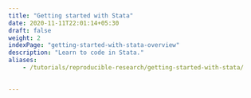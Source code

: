```yaml
---
title: "Getting started with Stata"
date: 2020-11-11T22:01:14+05:30
draft: false
weight: 2
indexPage: "getting-started-with-stata-overview"
description: "Learn to code in Stata."
aliases:
    - /tutorials/reproducible-research/getting-started-with-stata/
  

---
```

